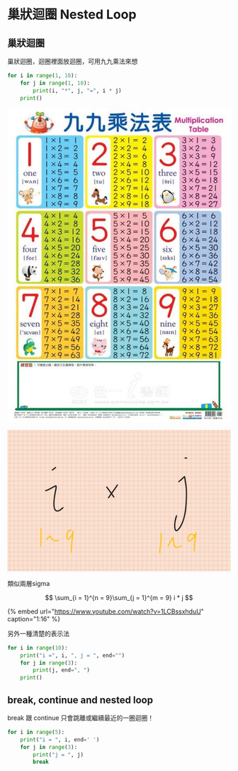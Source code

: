 # 巢狀迴圈 Nested Loop

## 巢狀迴圈

巢狀迴圈，迴圈裡面放迴圈，可用九九乘法來想

```python
for i in range(1, 10):
    for j in range(1, 10):
        print(i, "*", j, "=", i * j)
    print()
```

![](../../.gitbook/assets/image%20%2816%29.png)

![](../../.gitbook/assets/image%20%2829%29.png)

類似兩層sigma

$$
\sum_{i = 1}^{n = 9}\sum_{j = 1}^{m = 9} i * j
$$

{% embed url="https://www.youtube.com/watch?v=1LCBssxhduU" caption="1:16" %}

另外一種清楚的表示法

```python
for i in range(10):
    print("i =", i, ", j = ", end="")
    for j in range(3):
        print(j, end=", ")
    print()
```

## break, continue and nested loop

break 跟 continue 只會跳離或繼續最近的一圈迴圈！

```python
for i in range(5):
    print("i = ", i, end=' ')
    for j in range(3):
        print("j = ", j)
        break
```

